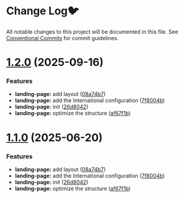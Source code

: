 # Change Log🐦

All notable changes to this project will be documented in this file.
See [Conventional Commits](https://conventionalcommits.org) for commit guidelines.

# [1.2.0](https://github.com/KieNoe/Kynance/compare/v1.0.1...v1.2.0) (2025-09-16)

### Features

- **landing-page:** add layout ([08a74b7](https://github.com/KieNoe/Kynance/commit/08a74b7c4957cd8405e53c9058d3d5822b182a93))
- **landing-page:** add the International configuration ([7f8004b](https://github.com/KieNoe/Kynance/commit/7f8004b9eeae4948da915224a6199bf167d79580))
- **landing-page:** init ([26d8042](https://github.com/KieNoe/Kynance/commit/26d8042f5d0869a5ce5c43186d4eb8350d0c3788))
- **landing-page:** optimize the structure ([af67f1b](https://github.com/KieNoe/Kynance/commit/af67f1b394acaddc12842dba0eb3b161ace67598))

# [1.1.0](https://github.com/KieNoe/Kynance/compare/v1.0.1...v1.1.0) (2025-06-20)

### Features

- **landing-page:** add layout ([08a74b7](https://github.com/KieNoe/Kynance/commit/08a74b7c4957cd8405e53c9058d3d5822b182a93))
- **landing-page:** add the International configuration ([7f8004b](https://github.com/KieNoe/Kynance/commit/7f8004b9eeae4948da915224a6199bf167d79580))
- **landing-page:** init ([26d8042](https://github.com/KieNoe/Kynance/commit/26d8042f5d0869a5ce5c43186d4eb8350d0c3788))
- **landing-page:** optimize the structure ([af67f1b](https://github.com/KieNoe/Kynance/commit/af67f1b394acaddc12842dba0eb3b161ace67598))
